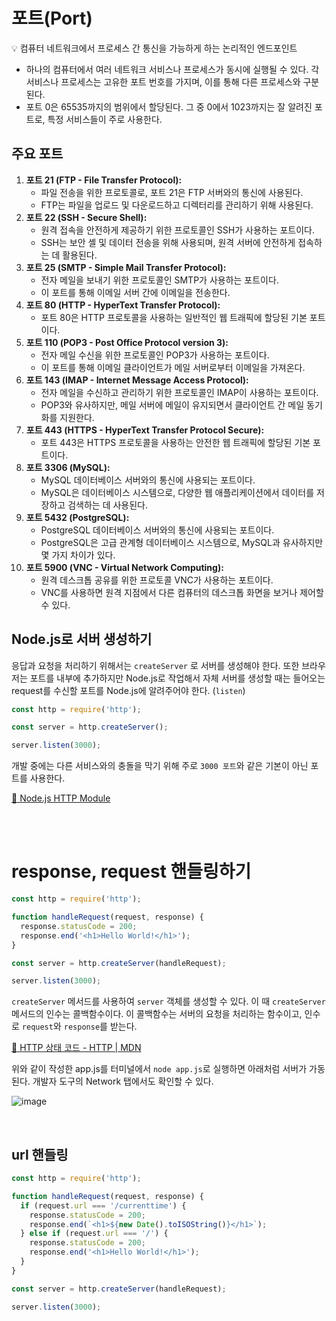 # 포트(Port)

<aside>
💡 컴퓨터 네트워크에서 프로세스 간 통신을 가능하게 하는 논리적인 엔드포인트

</aside>

- 하나의 컴퓨터에서 여러 네트워크 서비스나 프로세스가 동시에 실행될 수 있다. 각 서비스나 프로세스는 고유한 포트 번호를 가지며, 이를 통해 다른 프로세스와 구분된다.
- 포트 0은 65535까지의 범위에서 할당된다. 그 중 0에서 1023까지는 잘 알려진 포트로, 특정 서비스들이 주로 사용한다.

## 주요 포트

1. **포트 21 (FTP - File Transfer Protocol):**
    - 파일 전송을 위한 프로토콜로, 포트 21은 FTP 서버와의 통신에 사용된다.
    - FTP는 파일을 업로드 및 다운로드하고 디렉터리를 관리하기 위해 사용된다.
2. **포트 22 (SSH - Secure Shell):**
    - 원격 접속을 안전하게 제공하기 위한 프로토콜인 SSH가 사용하는 포트이다.
    - SSH는 보안 셸 및 데이터 전송을 위해 사용되며, 원격 서버에 안전하게 접속하는 데 활용된다.
3. **포트 25 (SMTP - Simple Mail Transfer Protocol):**
    - 전자 메일을 보내기 위한 프로토콜인 SMTP가 사용하는 포트이다.
    - 이 포트를 통해 이메일 서버 간에 이메일을 전송한다.
4. **포트 80 (HTTP - HyperText Transfer Protocol):**
    - 포트 80은 HTTP 프로토콜을 사용하는 일반적인 웹 트래픽에 할당된 기본 포트이다.
5. **포트 110 (POP3 - Post Office Protocol version 3):**
    - 전자 메일 수신을 위한 프로토콜인 POP3가 사용하는 포트이다.
    - 이 포트를 통해 이메일 클라이언트가 메일 서버로부터 이메일을 가져온다.
6. **포트 143 (IMAP - Internet Message Access Protocol):**
    - 전자 메일을 수신하고 관리하기 위한 프로토콜인 IMAP이 사용하는 포트이다.
    - POP3와 유사하지만, 메일 서버에 메일이 유지되면서 클라이언트 간 메일 동기화를 지원한다.
7. **포트 443 (HTTPS - HyperText Transfer Protocol Secure):**
    - 포트 443은 HTTPS 프로토콜을 사용하는 안전한 웹 트래픽에 할당된 기본 포트이다.
8. **포트 3306 (MySQL):**
    - MySQL 데이터베이스 서버와의 통신에 사용되는 포트이다.
    - MySQL은 데이터베이스 시스템으로, 다양한 웹 애플리케이션에서 데이터를 저장하고 검색하는 데 사용된다.
9. **포트 5432 (PostgreSQL):**
    - PostgreSQL 데이터베이스 서버와의 통신에 사용되는 포트이다.
    - PostgreSQL은 고급 관계형 데이터베이스 시스템으로, MySQL과 유사하지만 몇 가지 차이가 있다.
10. **포트 5900 (VNC - Virtual Network Computing):**
    - 원격 데스크톱 공유를 위한 프로토콜 VNC가 사용하는 포트이다.
    - VNC를 사용하면 원격 지점에서 다른 컴퓨터의 데스크톱 화면을 보거나 제어할 수 있다.

## Node.js로 서버 생성하기

응답과 요청을 처리하기 위해서는 `createServer` 로 서버를 생성해야 한다. 또한 브라우저는 포트를 내부에 추가하지만 Node.js로 작업해서 자체 서버를 생성할 때는 들어오는 request를 수신할 포트를 Node.js에 알려주어야 한다. (`listen`)

```jsx
const http = require('http');

const server = http.createServer();

server.listen(3000);
```

개발 중에는 다른 서비스와의 충돌을 막기 위해 주로 `3000 포트`와 같은 기본이 아닌 포트를 사용한다.

[📃 Node.js HTTP Module](https://www.w3schools.com/nodejs/nodejs_http.asp)

<br>
<br>

# response, request 핸들링하기

```jsx
const http = require('http');

function handleRequest(request, response) {
  response.statusCode = 200;
  response.end('<h1>Hello World!</h1>');
}

const server = http.createServer(handleRequest);

server.listen(3000);
```

`createServer` 메서드를 사용하여 `server` 객체를 생성할 수 있다. 이 때 `createServer` 메서드의 인수는 콜백함수이다. 이 콜백함수는 서버의 요청을 처리하는 함수이고, 인수로 `request`와 `response`를 받는다.

[📃 HTTP 상태 코드 - HTTP | MDN](https://developer.mozilla.org/ko/docs/Web/HTTP/Status)

위와 같이 작성한 app.js를 터미널에서 `node app.js`로 실행하면 아래처럼 서버가 가동된다. 개발자 도구의 Network 탭에서도 확인할 수 있다.

![image](https://github.com/xoxojw/100-days-of-web-development/assets/124491335/09920d48-621e-469f-b08a-ba836bfa11b5)

<br>

## url 핸들링
```js
const http = require('http');

function handleRequest(request, response) {
  if (request.url === '/currenttime') {
    response.statusCode = 200;
    response.end(`<h1>${new Date().toISOString()}</h1>`);
  } else if (request.url === '/') {
    response.statusCode = 200;
    response.end('<h1>Hello World!</h1>');
  }
}

const server = http.createServer(handleRequest);

server.listen(3000);
```